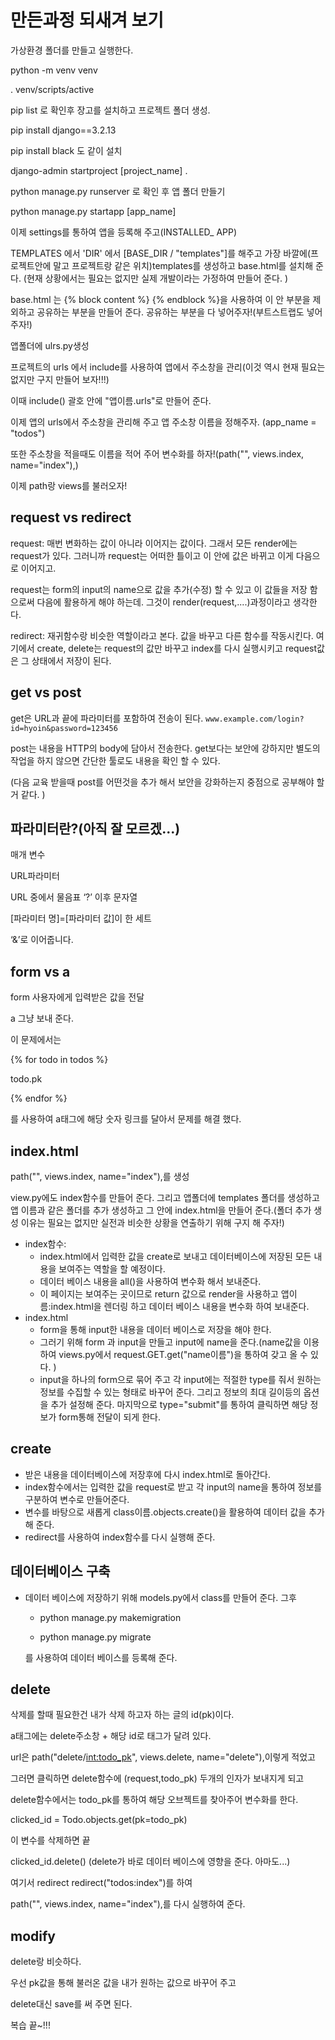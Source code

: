 # 만든과정 되새겨 보기

가상환경 폴더를 만들고 실행한다. 

python -m venv venv

. venv/scripts/active

pip list 로 확인후 장고를 설치하고 프로젝트 폴더 생성.

pip install django==3.2.13

pip install black 도 같이 설치

django-admin startproject [project_name] .

python manage.py runserver 로 확인 후 앱 폴더 만들기

python manage.py startapp [app_name] 

이제 settings를 통하여 앱을 등록해 주고(INSTALLED_ APP) 

TEMPLATES 에서 'DIR' 에서 [BASE_DIR / "templates"]를 해주고 가장 바깔에(프로젝트안에 말고 프로젝트랑 같은 위치)templates를 생성하고 base.html를 설치해 준다. (현재 상황에서는 필요는 없지만 실제 개발이라는 가정하여 만들어 준다. )

base.html 는 {% block content %} {% endblock %}을 사용하여 이 안 부분을 제외하고 공유하는 부분을 만들어 준다. 공유하는 부분을 다 넣어주자!(부트스트랩도 넣어주자!)

앱폴더에 ulrs.py생성

프로젝트의 urls 에서 include를 사용하여 앱에서 주소창을 관리(이것 역시 현재 필요는 없지만 구지 만들어 보자!!!)

이때 include() 괄호 안에 "앱이름.urls"로 만들어 준다. 

이제 앱의 urls에서 주소창을 관리해 주고 앱 주소창 이름을 정해주자. (app_name = "todos")

또한 주소창을 적을때도 이름을 적어 주어 변수화를 하자!(path("", views.index, name="index"),)

이제 path랑 views를 불러오자!



## request vs redirect

request: 매번 변화하는 값이 아니라 이어지는 값이다. 그래서 모든 render에는 request가 있다. 그러니까 request는 어떠한 틀이고 이 안에 값은 바뀌고 이게 다음으로 이어지고. 

request는 form의 input의 name으로 값을 추가(수정) 할 수 있고 이 값들을 저장 함으로써 다음에 활용하게 해야 하는데. 그것이 render(request,....)과정이라고 생각한다.

redirect: 재귀함수랑 비슷한 역할이라고 본다. 값을 바꾸고 다른 함수를 작동시킨다. 여기에서 create, delete는 request의 값만 바꾸고 index를 다시 실행시키고 request값은 그 상태에서 저장이 된다. 

## get vs post

get은 URL과 끝에 파라미터를 포함하여 전송이 된다. `www.example.com/login?id=hyoin&password=123456`

post는 내용을 HTTP의 body에 담아서 전송한다. get보다는 보안에 강하지만 별도의 작업을 하지 않으면 간단한 툴로도 내용을 확인 할 수 있다. 

(다음 교육 받을때 post를 어떤것을 추가 해서 보안을 강화하는지 중점으로 공부해야 할거 같다. )

## 파라미터란?(아직 잘 모르겠...)

매개 변수

URL파라미터

URL 중에서 물음표 ‘?’ 이후 문자열

[파라미터 명]=[파라미터 값]이 한 세트

‘&’로 이어줍니다.

## form vs a

form 사용자에게 입력받은 값을 전달

a 그냥 보내 준다. 

이 문제에서는 

{% for todo in todos %}

todo.pk

{% endfor %}

를 사용하여 a태그에 해당 숫자 링크를 달아서 문제를 해결 했다. 

## index.html

path("", views.index, name="index"),를 생성 

view.py에도 index함수를 만들어 준다. 그리고 앱폴더에 templates 폴더를 생성하고 앱 이름과 같은 폴더를 추가 생성하고 그 안에 index.html을 만들어 준다.(폴더 추가 생성 이유는 필요는 없지만 실전과 비슷한 상황을 연출하기 위해 구지 해 주자!)

- index함수:
  - index.html에서 입력한 값을 create로 보내고 데이터베이스에 저장된 모든 내용을 보여주는 역할을 할 예정이다. 
  - 데이터 베이스 내용을 all()을 사용하여 변수화 해서 보내준다. 
  - 이 페이지는 보여주는 곳이므로 return 값으로 render을 사용하고 앱이름:index.html을 렌더링 하고 데이터 베이스 내용을 변수화 하여 보내준다. 
- index.html 
  - form을 통해 input한 내용을 데이터 베이스로 저장을 해야 한다. 
  - 그러기 위해 form 과 input을 만들고 input에 name을 준다.(name값을 이용하여 views.py에서 request.GET.get("name이름")을 통하여 갖고 올 수 있다. )
  - input을 하나의 form으로 묶어 주고 각 input에는 적절한 type를 줘서 원하는 정보를 수집할 수 있는 형태로 바꾸어 준다. 그리고 정보의 최대 길이등의 옵션을 추가 설정해 준다. 마지막으로 type="submit"를 통하여 클릭하면 해당 정보가 form통해 전달이 되게 한다. 

## create

- 받은 내용을 데이터베이스에 저장후에 다시 index.html로 돌아간다. 
- index함수에서는 입력한 값을 request로 받고 각 input의 name을 통하여 정보를 구분하여 변수로 만들어준다. 
- 변수를 바탕으로 새롭게 class이름.objects.create()을 활용하여 데이터 값을 추가 해 준다. 
- redirect를 사용하여 index함수를 다시 실행해 준다. 

## 데이터베이스 구축

- 데이터 베이스에 저장하기 위해 models.py에서 class를 만들어 준다. 그후 

  - python manage.py makemigration

  - python manage.py migrate

  를 사용하여 데이터 베이스를 등록해 준다. 

## delete

삭제를 할때 필요한건 내가 삭제 하고자 하는 글의 id(pk)이다. 

a태그에는 delete주소창 + 해당 id로 태그가 달려 있다. 

url은 path("delete/<int:todo_pk>", views.delete, name="delete"),이렇게 적었고

그러면 클릭하면 delete함수에 (request,todo_pk) 두개의 인자가 보내지게 되고 

delete함수에서는 todo_pk를 통하여 해당 오브젝트를 찾아주어 변수화를 한다. 

clicked_id = Todo.objects.get(pk=todo_pk)

이 변수를 삭제하면 끝

clicked_id.delete() (delete가 바로 데이터 베이스에 영향을 준다. 아마도...)

여기서 redirect redirect("todos:index")를 하여 

path("", views.index, name="index"),를 다시 실행하여 준다. 

## modify

delete랑 비슷하다. 

우선 pk값을 통해 불러온 값을 내가 원하는 값으로 바꾸어 주고

delete대신 save를 써 주면 된다. 





복습 끝~!!!